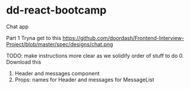 # dd-react-bootcamp
Chat app

Part 1
Tryna get to this
https://github.com/doordash/Frontend-Interview-Project/blob/master/spec/designs/chat.png

TODO: make instructions more clear as we solidify order of stuff to do
0. Download this
1. Header and messages component
2. Props: names for Header and messages for MessageList
